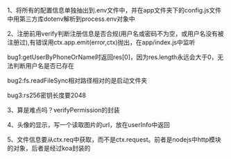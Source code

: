 1、将所有的配置信息单独抽出到.env文件中，并在app文件夹下的config.js文件中用第三方库dotenv解析到process.env对象中

2、注册前用verify判断注册信息是否合规(用户名或密码不为空，或用户名没有被注册过),有错误用ctx.app.emit(error,ctx)抛出，在app/index.js中监听

bug1:getUserByPhoneOrName时返回res[0]，因为res.length永远会大于0，无法判断用户名是否已存在

bug2:fs.readFileSync相对路径相对的是启动文件夹

bug3:rs256密钥长度要2048

3、算是难点吗？verifyPermission的封装

4、头像的显示，写一个读取图片的url，放在userInfo中返回

5、文件信息要从ctx.req中获取，而不是ctx.request。前者是nodejs中http模块的对象，后者是经过koa封装的